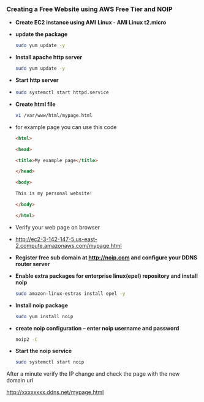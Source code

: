 ### Creating a Free Website using AWS Free Tier and NOIP

* **Create EC2 instance using AMI Linux - AMI Linux t2.micro**

* **update the package**
  
  ```bash
  sudo yum update -y
  ```

* **Install apache http server**
  
  ```bash
  sudo yum update -y
  ```

* **Start http server**

* ```bash
  sudo systemctl start httpd.service
  ```

* **Create html file**
  
  ```bash
  vi /var/www/html/mypage.html
  ```

* for example page you can use this code
  
  ```html
  <html>
  
  <head>
  
  <title>My example page</title>
  
  </head>
  
  <body>
  
  This is my personal website!
  
  </body>
  
  </html>
  ```

* Verify your web page on browser

* http://ec2-3-142-147-5.us-east-2.compute.amazonaws.com/mypage.html

* **Register free sub domain at http://noip.com and configure your DDNS router server**

* **Enable extra packages for enterprise linux(epel) repository and install noip**
  
  ```bash
  sudo amazon-linux-estras install epel -y
  ```

* **Install noip package**
  
  ```bash
  sudo yum install noip
  ```

* **create noip configuration – enter noip username and password**
  
  ```bash
  noip2 -C
  ```

* **Start the noip service**
  
  ```bash
  sudo systemctl start noip
  ```

After a minute verify the IP change and check the page with the new domain url

http://xxxxxxxx.ddns.net/mypage.html
